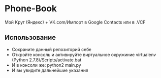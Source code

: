 Phone-Book
==========

Мой Круг (Яндекс) + VK.com/Импорт в Google Contacts или в .VCF

## Использование

- Сохраните данный репозиторий себе
- Откройте консоль и активируйте виртуальное окружиние virtualenv (Python 2.7.8)/Scripts/activate.bat
- И в консоли же: python2 main.py
- И вы увидите дальнейшие указания
